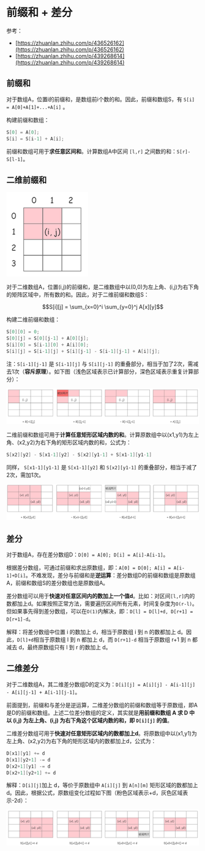 # 前缀和 + 差分

参考：

- [https://zhuanlan.zhihu.com/p/436526162](https://zhuanlan.zhihu.com/p/436526162)
- [https://zhuanlan.zhihu.com/p/439268614](https://zhuanlan.zhihu.com/p/439268614)

## 前缀和

对于数组A，位置i的前缀和，是数组前i个数的和。因此，前缀和数组S，有 `S[i] = A[0]+A[1]+...+A[i]` 。

构建前缀和数组：

```c++
S[0] = A[0];
S[i] = S[i-1] + A[i];
```

前缀和数组可用于**求任意区间和**。计算数组A中区间 `[l,r]` 之间数的和：`S[r]-S[l-1]`。

## 二维前缀和

![pic](img/前缀和1.png)

对于二维数组A，位置(i,j)的前缀和，是二维数组中以(0,0)为左上角、(i,j)为右下角的矩阵区域中，所有数的和。因此，对于二维前缀和数组S：

$$S[i][j] = \sum_{x=0}^i \sum_{y=0}^j A[x][y]$$

构建二维前缀和数组：

```c++
S[0][0] = 0;
S[0][j] = S[0][j-1] + A[0][j];
S[i][0] = S[i-1][0] + A[i][0];
S[i][j] = S[i-1][j] + S[i][j-1] - S[i-1][j-1] + A[i][j];
```

注：`S[i-1][j-1]` 是 `S[i-1][j]` 与 `S[i][j-1]` 的重叠部分，相当于加了2次，需减去1次（**容斥原理**）。如下图（浅色区域表示已计算部分，深色区域表示重复计算部分）：

![pic](img/前缀和2.png)

二维前缀和数组可用于**计算任意矩形区域内数的和**。计算原数组中以(x1,y1)为左上角、(x2,y2)为右下角的矩形区域内数的和，公式为：

```c++
S[x2][y2] - S[x1-1][y2] - S[x2][y1-1] + S[x1-1][y1-1]
```

同样， `S[x1-1][y1-1]` 是 `S[x1-1][y2]` 和 `S[x2][y1-1]` 的重叠部分，相当于减了2次，需加1次。

![pic](img/前缀和3.png)

## 差分

对于数组A，存在差分数组D：`D[0] = A[0]; D[i] = A[i]-A[i-1]`。

根据差分数组，可通过前缀和求出原数组，即：`A[0] = D[0]; A[i] = A[i-1]+D[i]`。不难发现，差分与前缀和是**逆运算**：差分数组D的前缀和数组是原数组A，前缀和数组S的差分数组也是原数组A。

差分数组可以用于**快速对任意区间内的数加上一个值d**。比如：对区间`[l,r]`内的数都加上d。如果按照正常方法，需要遍历区间所有元素，时间复杂度为`O(r-l)`。但如果事先得到差分数组，可以在`O(1)`内解决，即：`D[l] = D[l]+d, D[r+1] = D[r+1]-d`。

解释：将差分数组中位置 i 的数加上 d，相当于原数组 i 到 n 的数都加上 d。因此，`D[l]+d`相当于原数组 l 到 n 都加上 d，而 `D[r+1]-d` 相当于原数组 r+1 到 n 都减去 d，最终原数组只有 l 到 r 的数加上 d。

## 二维差分

对于二维数组A，其二维差分数组D的定义为：`D[i][j] = A[i][j] - A[i-1][j] - A[i][j-1] + A[i-1][j-1]`。

前面提到，前缀和与差分是逆运算，二维差分数组的前缀和数组等于原数组，即A是D的前缀和数组。上述二位差分数组的定义，其实就是**用前缀和数组 A 求 D 中以 (i,j) 为左上角、(i,j) 为右下角这个区域内数的和，即 `D[i][j]` 的值**。

二维差分数组可用于**快速对任意矩形区域内的数都加上d**。将原数组中以(x1,y1)为左上角、(x2,y2)为右下角的矩形区域内的数都加上d，公式为：

```c++
D[x1][y1] += d
D[x1][y2+1] -= d
D[x2+1][y1] -= d
D[x2+1][y2+1] += d
```

解释：`D[i][j]`加上 d，等价于原数组中 `A[i][j]` 到 `A[n][m]` 矩形区域的数都加上 d。因此，根据公式，原数组变化过程如下图（粉色区域表示+d，灰色区域表示-2d）：

![pic](img/差分1.png)

